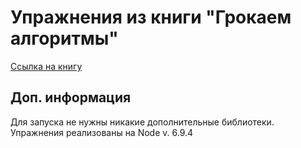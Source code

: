 # Упражнения из книги "Грокаем алгоритмы"
[Ссылка на книгу](https://www.ozon.ru/context/detail/id/139296295/)

## Доп. информация
Для запуска не нужны никакие дополнительные библиотеки.
Упражнения реализованы на Node v. 6.9.4
